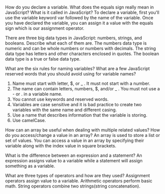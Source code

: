 How do you declare a variable. What does the equals sign really mean in JavaScript? What is it called in JavaScript?
To declare a variable, first you'll use the variable keyword var followed by the name of the variable.  Once you have declared the variable, you can assign it a value with the equals sign which is our assignment operator.

There are three big data types in JavaScript: numbers, strings, and booleans. Describe what each of them are.
The numbers data type is numeric and can be whole numbers or numbers with decimals.  The string data type has letters and other characters enclosed in quotes.  The boolean data type is a true or false data type.

What are the six rules for naming variables? What are a few JavaScript reserved words that you should avoid using for variable names?
1. Name must start with letter, $, or _ . It must not start with a number.
2. The name can contain letters, numbers, $, and/or _ . You must not use a - or . in a variable name.
3. You cannot use keywords and reserved words.
4. Variables are case sensitive and it is bad practice to create two variables with the same name and different casing.
5. Use a name that describes information that the variable is storing.
6. Use camelCase.

How can an array be useful when dealing with multiple related values? How do you access/change a value in an array?
An array is used to store a list or set of values.  You can access a value in an array by specifying their variable along with the index value in square brackets.

What is the difference between an expression and a statement?
An expression assigns value to a variable while a statement will assign something as a variable.

What are three types of operators and how are they used?
Assignment operators assign value to a variable.  Arithmetic operators perform basic math.  String operators combine two strings(string concatenation).
